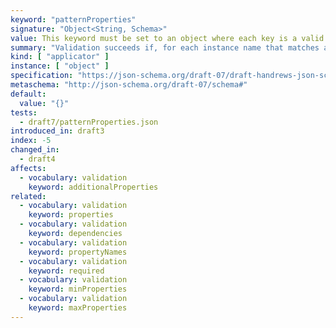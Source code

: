 ```yaml
---
keyword: "patternProperties"
signature: "Object<String, Schema>"
value: This keyword must be set to an object where each key is a valid regular expression, preferrably using the [ECMA-262](https://www.ecma-international.org/publications-and-standards/standards/ecma-262/) flavour, and each value is a valid JSON Schema
summary: "Validation succeeds if, for each instance name that matches any regular expressions that appear as a property name in this keyword's value, the child instance for that name successfully validates against each schema that corresponds to a matching regular expression."
kind: [ "applicator" ]
instance: [ "object" ]
specification: "https://json-schema.org/draft-07/draft-handrews-json-schema-validation-01#rfc.section.6.5.5"
metaschema: "http://json-schema.org/draft-07/schema#"
default:
  value: "{}"
tests:
  - draft7/patternProperties.json
introduced_in: draft3
index: -5
changed_in:
  - draft4
affects:
  - vocabulary: validation
    keyword: additionalProperties
related:
  - vocabulary: validation
    keyword: properties
  - vocabulary: validation
    keyword: dependencies
  - vocabulary: validation
    keyword: propertyNames
  - vocabulary: validation
    keyword: required
  - vocabulary: validation
    keyword: minProperties
  - vocabulary: validation
    keyword: maxProperties
---
```

